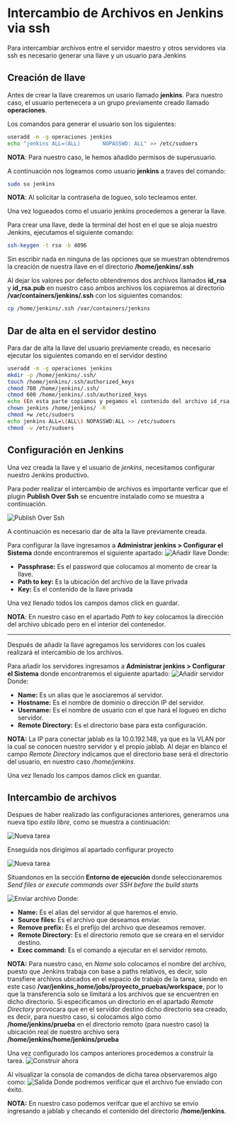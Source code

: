# Intercambio de Archivos en Jenkins via ssh

Para intercambiar archivos entre el servidor maestro y otros servidores via ssh es necesario generar una llave y un usuario para Jenkins

## Creación de llave

Antes de crear la llave crearemos un usario llamado **jenkins**.
Para nuestro caso, el usuario pertenecera a un grupo previamente creado llamado **operaciones**.

Los comandos para generar el usuario son los siguientes:

```bash
useradd -m -g operaciones jenkins
echo "jenkins ALL=(ALL)       NOPASSWD: ALL" >> /etc/sudoers
```
**NOTA**: Para nuestro caso, le hemos añadido permisos de superusuario.

A continuación nos logeamos como usuario **jenkins** a traves del comando:

```bash
sudo su jenkins
```
**NOTA**: Al solicitar la contraseña de logueo, solo tecleamos enter.

Una vez logueados como el usuario jenkins procedemos a generar la llave.

Para crear una llave, dede la terminal del host en el que se aloja nuestro Jenkins, ejecutamos el siguiente comando:

```bash
ssh-keygen -t rsa -b 4096
```
Sin escribir nada en ninguna de las opciones que se muestran obtendremos la creación de nuestra llave en el directorio **/home/jenkins/.ssh**

Al dejar los valores por defecto obtendremos dos archivos llamados **id_rsa** y **id_rsa.pub** en nuestro caso ambos archivos los copiaremos al directorio **/var/containers/jenkins/.ssh** con los siguientes comandos:
```bash
cp /home/jenkins/.ssh /var/containers/jenkins
```
## Dar de alta en el servidor destino
Para dar de alta la llave del usuario previamente creado, es necesario ejecutar los siguientes comando en el servidor destino

```bash
useradd -m -g operaciones jenkins
mkdir -p /home/jenkins/.ssh/
touch /home/jenkins/.ssh/authorized_keys
chmod 700 /home/jenkins/.ssh/
chmod 600 /home/jenkins/.ssh/authorized_keys
echo (En esta parte copiamos y pegamos el contenido del archivo id_rsa.pub creado en pasos enteriores) > /home/jenkins/.ssh/authorized_keys
chown jenkins /home/jenkins/ -R
chmod +w /etc/sudoers
echo jenkins ALL=\(ALL\) NOPASSWD:ALL >> /etc/sudoers
chmod -w /etc/sudoers
```
## Configuración en Jenkins
Una vez creada la llave y el usuario de *jenkins*, necesitamos configurar nuestro Jenkins productivo.

Para poder realizar el intercambio de archivos es importante verficar que el plugin **Publish Over Ssh** se encuentre instalado como se muestra a continuación.

![Publish Over Ssh](jenkins_imagenes/publish_over_ssh.png)

A continuación es necesario dar de alta la llave previamente creada.

Para configurar la llave ingresamos a **Administrar jenkins > Configurar el Sistema** donde encontraremos el siguiente apartado:
![Añadir llave](jenkins_imagenes/add_llave.png)
Donde:
* **Passphrase:** Es el password que colocamos al momento de crear la llave.
* **Path to key:** Es la ubicación del archivo de la llave privada
* **Key:** Es el contenido de la llave privada

Una vez llenado todos los campos damos click en guardar.

**NOTA**: En nuestro caso en el apartado *Path to key* colocamos la dirección del archivo ubicado pero en el interior del contenedor.

---

Después de añadir la llave agregamos los servidores con los cuales realizará el intercambio de los archivos.

Para añadir los servidores ingresamos a **Administrar jenkins > Configurar el Sistema** donde encontraremos el siguiente apartado:
![Añadir servidor](jenkins_imagenes/add_servidor.png)
Donde:
* **Name:** Es un alias que le asociaremos al servidor.
* **Hostname:** Es el nombre de dominio o dirección IP del servidor.
* **Username:** Es el nombre de usuario con el que hará el logueo en dicho servidor.
* **Remote Directory:** Es el directorio base para esta configuración.

**NOTA:** La IP para conectar jablab es la 10.0.192.148, ya que es la VLAN por la cual se conocen nuestro servidor y el propio jablab.
Al dejar en blanco el campo *Remote Directory* indicamos que el directorio base será el directorio del usuario, en nuestro caso */home/jenkins*.

Una vez llenado los campos damos click en guardar.

## Intercambio de archivos

Despues de haber realizado las configuraciones anteriores, generamos una nueva tipo *estilo libre*, como se muestra a continuación:

![Nueva tarea](jenkins_imagenes/nuevo_proyecto.png)

Enseguida nos dirigimos al apartado configurar proyecto

![Nueva tarea](jenkins_imagenes/configurar_proyecto.png)

Situandonos en la sección **Entorno de ejecución** donde seleccionaremos *Send files or execute commands over SSH before the build starts*

![Enviar archivo](jenkins_imagenes/enviar_archivo.png)
Donde:
* **Name:** Es el alias del servidor al que haremos el envio.
* **Source files:** Es el archivo que deseamos enviar.
* **Remove prefix:** Es el prefijo del archivo que deseamos remover.
* **Remote Directory:** Es el directorio remoto que se creara en el servidor destino.
* **Exec command:** Es el comando a ejecutar en el servidor remoto.

**NOTA:** Para nuestro caso, en *Name* solo colocamos el nombre del archivo, puesto que Jenkins trabaja con base a paths relativos, es decir, solo transfiere archivos ubicados en el espacio de trabajo de la tarea, siendo en este caso **/var/jenkins_home/jobs/proyecto_pruebas/workspace**, por lo que la transferencia solo se limitará a los archivos que se encuentren en dicho directorio.
Si especificamos un directorio en el apartado *Remote Directory* provocara que en el servidor destino dicho directorio sea creado, es decir, para nuestro caso, si colocamos algo como **/home/jenkins/prueba** en el directorio remoto (para nuestro caso) la ubicación real de nuestro archivo sera **/home/jenkins/home/jenkins/prueba**

Una vez configurado los campos anteriores procedemos a construir la tarea.
![Construir ahora](jenkins_imagenes/construir_ahora.png)

Al visualizar la consola de comandos de dicha tarea observaremos algo como:
![Salida](jenkins_imagenes/salida2.png)
Donde podremos verificar que el archivo fue enviado con éxito.

**NOTA:** En nuestro caso podemos verifcar que el archivo se envio ingresando a jablab y checando el contenido del directorio **/home/jenkins**.